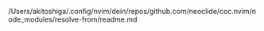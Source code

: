 /Users/akitoshiga/.config/nvim/dein/repos/github.com/neoclide/coc.nvim/node_modules/resolve-from/readme.md